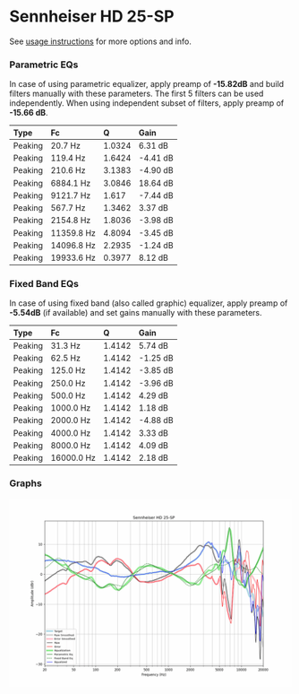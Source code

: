 # Sennheiser HD 25-SP
See [usage instructions](https://github.com/jaakkopasanen/AutoEq#usage) for more options and info.

### Parametric EQs
In case of using parametric equalizer, apply preamp of **-15.82dB** and build filters manually
with these parameters. The first 5 filters can be used independently.
When using independent subset of filters, apply preamp of **-15.66 dB**.

| Type    | Fc         |      Q | Gain     |
|:--------|:-----------|:-------|:---------|
| Peaking | 20.7 Hz    | 1.0324 | 6.31 dB  |
| Peaking | 119.4 Hz   | 1.6424 | -4.41 dB |
| Peaking | 210.6 Hz   | 3.1383 | -4.90 dB |
| Peaking | 6884.1 Hz  | 3.0846 | 18.64 dB |
| Peaking | 9121.7 Hz  | 1.617  | -7.44 dB |
| Peaking | 567.7 Hz   | 1.3462 | 3.37 dB  |
| Peaking | 2154.8 Hz  | 1.8036 | -3.98 dB |
| Peaking | 11359.8 Hz | 4.8094 | -3.45 dB |
| Peaking | 14096.8 Hz | 2.2935 | -1.24 dB |
| Peaking | 19933.6 Hz | 0.3977 | 8.12 dB  |

### Fixed Band EQs
In case of using fixed band (also called graphic) equalizer, apply preamp of **-5.54dB**
(if available) and set gains manually with these parameters.

| Type    | Fc         |      Q | Gain     |
|:--------|:-----------|:-------|:---------|
| Peaking | 31.3 Hz    | 1.4142 | 5.74 dB  |
| Peaking | 62.5 Hz    | 1.4142 | -1.25 dB |
| Peaking | 125.0 Hz   | 1.4142 | -3.85 dB |
| Peaking | 250.0 Hz   | 1.4142 | -3.96 dB |
| Peaking | 500.0 Hz   | 1.4142 | 4.29 dB  |
| Peaking | 1000.0 Hz  | 1.4142 | 1.18 dB  |
| Peaking | 2000.0 Hz  | 1.4142 | -4.88 dB |
| Peaking | 4000.0 Hz  | 1.4142 | 3.33 dB  |
| Peaking | 8000.0 Hz  | 1.4142 | 4.09 dB  |
| Peaking | 16000.0 Hz | 1.4142 | 2.18 dB  |

### Graphs
![](./Sennheiser%20HD%2025-SP.png)